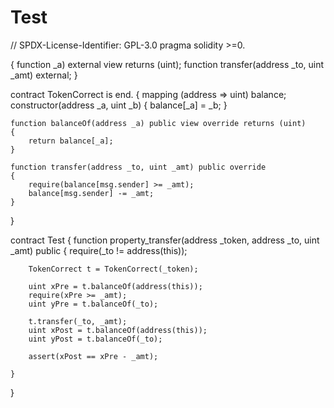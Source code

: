 # Test

// SPDX-License-Identifier: GPL-3.0
pragma solidity >=0.

{
function  _a) external view returns (uint);
    function transfer(address _to, uint _amt) external;
    }

contract TokenCorrect is end.
{
    mapping (address => uint) balance;
    constructor(address _a, uint _b) {
        balance[_a] = _b;
    }
    
    function balanceOf(address _a) public view override returns (uint)
    {
        return balance[_a];
    }
    
    function transfer(address _to, uint _amt) public override
    {
        require(balance[msg.sender] >= _amt);
        balance[msg.sender] -= _amt;
    }
}

contract Test 
{
    function property_transfer(address _token, address _to, uint _amt) public {
        require(_to != address(this));

        TokenCorrect t = TokenCorrect(_token);

        uint xPre = t.balanceOf(address(this));
        require(xPre >= _amt);
        uint yPre = t.balanceOf(_to);

        t.transfer(_to, _amt);
        uint xPost = t.balanceOf(address(this));
        uint yPost = t.balanceOf(_to);

        assert(xPost == xPre - _amt);

    }
}
